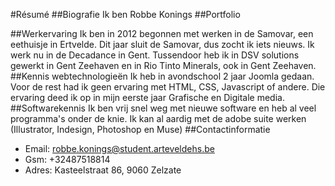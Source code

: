 #Résumé
##Biografie
Ik ben Robbe Konings
##Portfolio

##Werkervaring
Ik ben in 2012 begonnen met werken in de Samovar, een eethuisje in Ertvelde. Dit jaar sluit de Samovar, dus zocht ik iets nieuws. Ik werk nu in de Decadance in Gent. Tussendoor heb ik in DSV solutions gewerkt in Gent Zeehaven en in Rio Tinto Minerals, ook in Gent Zeehaven.
##Kennis webtechnologieën
Ik heb in avondschool 2 jaar Joomla gedaan. Voor de rest had ik geen ervaring met HTML, CSS, Javascript of andere. Die ervaring deed ik op in mijn eerste jaar Grafische en Digitale media.
##Softwarekennis
Ik ben vrij snel weg met nieuwe software en heb al veel programma's onder de knie. Ik kan al aardig met de adobe suite werken (Illustrator, Indesign, Photoshop en Muse)
##Contactinformatie
* Email: [robbe.konings@student.arteveldehs.be](mailto:robbe.konings@student.arteveldehs.be "Mail naar mij")
* Gsm: +32487518814
* Adres: Kasteelstraat 86, 9060 Zelzate
